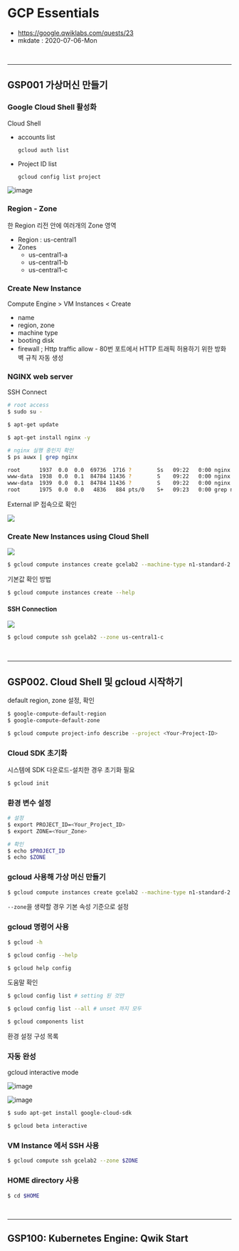 # GCP Essentials

- https://google.qwiklabs.com/quests/23
- mkdate : 2020-07-06-Mon

<br />

---

## GSP001 가상머신 만들기

### Google Cloud Shell 활성화

Cloud Shell

- accounts list

	```bash
	gcloud auth list

	```
	
- Project ID list

	```bash
	gcloud config list project
	```
![image](https://gitlab.com/ezerwi/spring_tutorial/uploads/60d938248eaf797187c57e8c7bad8625/image.png)
	
### Region - Zone

한 Region 리전 안에 여러개의 Zone 영역

- Region : us-central1
- Zones
	- us-central1-a
	- us-central1-b
	- us-central1-c 

### Create New Instance

Compute Engine > VM Instances < Create

- name
- region, zone
- machine type
- booting disk
- firewall ; Http traffic allow - 80번 포트에서 HTTP 트래픽 허용하기 위한 방화벽 규칙 자동 생성

### NGINX web server

SSH Connect

```bash
# root access
$ sudo su -

$ apt-get update

$ apt-get install nginx -y

# nginx 실행 중인지 확인
$ ps auwx | grep nginx

root      1937  0.0  0.0  69736  1716 ?        Ss   09:22   0:00 nginx: master process /usr/sbin/nginx -g daemon on; master_process on;
www-data  1938  0.0  0.1  84784 11436 ?        S    09:22   0:00 nginx: worker process
www-data  1939  0.0  0.1  84784 11436 ?        S    09:22   0:00 nginx: worker process
root      1975  0.0  0.0   4836   884 pts/0    S+   09:23   0:00 grep nginx

```

External IP 접속으로 확인

![](https://gitlab.com/ezerwi/spring_tutorial/uploads/27642840593d5da24652dd3c0190300f/image.png)

### Create New Instances using Cloud Shell

![](https://gitlab.com/ezerwi/spring_tutorial/uploads/73dc26f0f12bdc64686aa06acfc9ad3b/image.png)

```bash
$ gcloud compute instances create gcelab2 --machine-type n1-standard-2 --zone us-central1-c
```

기본값 확인 방법

```bash
$ gcloud compute instances create --help
```



#### SSH Connection

![](https://gitlab.com/ezerwi/spring_tutorial/uploads/35f0dfb46af946baa008595f5dd71ec7/image.png)

```bash
$ gcloud compute ssh gcelab2 --zone us-central1-c
```

<br />

---

## GSP002. Cloud Shell 및 gcloud 시작하기

default region, zone 설정, 확인

```bash
$ google-compute-default-region
$ google-compute-default-zone

$ gcloud compute project-info describe --project <Your-Project-ID>
```

### Cloud SDK 초기화

시스템에 SDK 다운로드-설치한 경우 초기화 필요

```bash
$ gcloud init
```

### 환경 변수 설정

```bash
# 설정
$ export PROJECT_ID=<Your_Project_ID>
$ export ZONE=<Your_Zone>

# 확인
$ echo $PROJECT_ID
$ echo $ZONE
```

### gcloud 사용해 가상 머신 만들기

```bash
$ gcloud compute instances create gcelab2 --machine-type n1-standard-2 --zone $ZONE
```
`--zone`을 생략할 경우 기본 속성 기준으로 설정

### gcloud 명령어 사용

```bash
$ gcloud -h

$ gcloud config --help

$ gcloud help config
```

도움말 확인


```bash
$ gcloud config list # setting 된 것만

$ gcloud config list --all # unset 까지 모두

$ gcloud components list
```

환경 설정 구성 목록

### 자동 완성

gcloud interactive mode

![image](https://user-images.githubusercontent.com/57997672/86582738-19280a00-bfbd-11ea-8136-b3402f67d4e5.png)

![image](https://user-images.githubusercontent.com/57997672/86582873-4f658980-bfbd-11ea-9146-1628da199340.png)

```bash
$ sudo apt-get install google-cloud-sdk

$ gcloud beta interactive
```

### VM Instance 에서 SSH 사용

```bash
$ gcloud compute ssh gcelab2 --zone $ZONE
```

### HOME directory 사용

```bash
$ cd $HOME
```

<br />

---

## GSP100: Kubernetes Engine: Qwik Start


```bash

```


```bash

```


```bash

```

```bash

```


```bash

```


```bash

```


```bash

```


```bash

```


```bash

```

```bash

```


```bash

```


```bash

```


```bash

```


```bash

```


```bash

```

